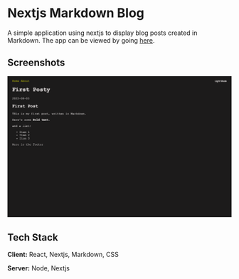 
# Nextjs Markdown Blog

A simple application using nextjs to display blog posts created in Markdown.
The app can be viewed by going [here](https://next-md-blog-tau.vercel.app/).

## Screenshots

![App Screenshot](https://github.com/mandozza/next-md-blog/blob/main/screenshot.png)

## Tech Stack

**Client:** React, Nextjs, Markdown, CSS

**Server:** Node, Nextjs
